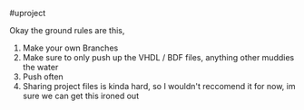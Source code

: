 #uproject


Okay the ground rules are this,

1. Make your own Branches
2. Make sure to only push up the VHDL / BDF files, anything other muddies the water
3. Push often
4. Sharing project files is kinda hard, so I wouldn't reccomend it for now, im sure we can get this ironed out